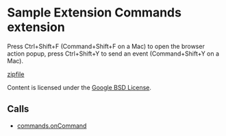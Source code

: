 
Sample Extension Commands extension
=======

Press Ctrl+Shift+F (Command+Shift+F on a Mac) to open the browser action popup, press Ctrl+Shift+Y to send an event (Command+Shift+Y on a Mac).

[zipfile](http://developer.chrome.com/extensions/examples/api/commands.zip)

Content is licensed under the [Google BSD License](http://code.google.com/google_bsd_license.html).

Calls
-----

* [commands.onCommand](http://developer.chrome.com/extensions/commands.html#event-onCommand)